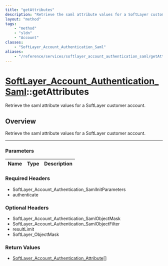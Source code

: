 ```yaml
---
title: "getAttributes"
description: "Retrieve the saml attribute values for a SoftLayer customer account."
layout: "method"
tags:
    - "method"
    - "sldn"
    - "Account"
classes:
    - "SoftLayer_Account_Authentication_Saml"
aliases:
    - "/reference/services/softlayer_account_authentication_saml/getAttributes"
---
```

# [SoftLayer_Account_Authentication_Saml](/reference/services/SoftLayer_Account_Authentication_Saml)::getAttributes

Retrieve the saml attribute values for a SoftLayer customer account.


## Overview 
Retrieve the saml attribute values for a SoftLayer customer account.

-----

### Parameters 
|Name | Type | Description |
| --- | --- | --- |


### Required Headers
* SoftLayer_Account_Authentication_SamlInitParameters
* authenticate


### Optional Headers
* SoftLayer_Account_Authentication_SamlObjectMask
* SoftLayer_Account_Authentication_SamlObjectFilter
* resultLimit
* SoftLayer_ObjectMask

### Return Values
* <a href='/reference/datatypes/SoftLayer_Account_Authentication_Attribute'>SoftLayer_Account_Authentication_Attribute[] </a>




